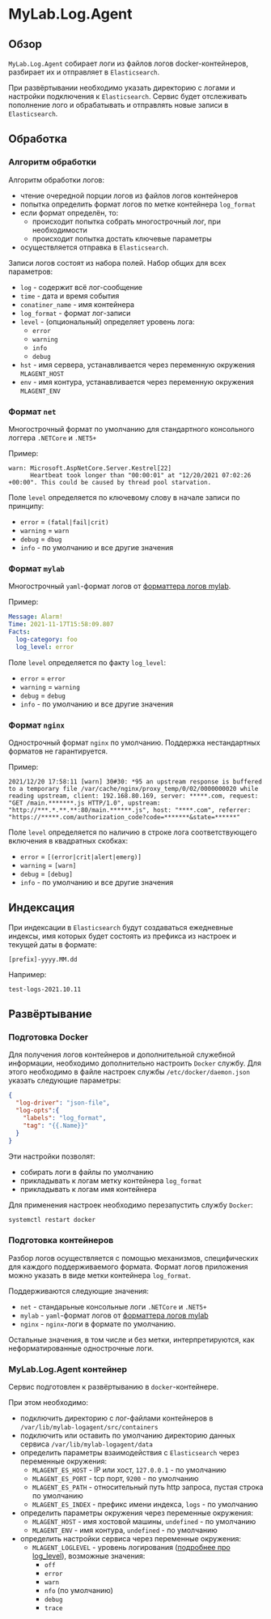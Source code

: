 # MyLab.Log.Agent

## Обзор

`MyLab.Log.Agent` собирает логи из файлов логов docker-контейнеров, разбирает их и  отправляет в `Elasticsearch`. 

При развёртывании необходимо указать директорию с логами и настройки подключения к `Elasticsearch`. Сервис будет отслеживать пополнение лого и обрабатывать и отправлять новые записи в `Elasticsearch`. 

## Обработка

### Алгоритм обработки

Алгоритм обработки логов:

* чтение очередной порции логов из файлов логов контейнеров
* попытка определить формат логов по метке контейнера `log_format`
* если формат определён, то:
  * происходит попытка собрать многострочный лог, при необходимости
  * происходит попытка достать ключевые параметры
* осуществляется отправка в `Elasticsearch`.

Записи логов состоят из набора полей. Набор общих для всех параметров:

* `log` - содержит всё лог-сообщение
* `time` - дата и время события
* `conatiner_name` - имя контейнера
* `log_format` - формат лог-записи
* `level` - (опциональный) определяет уровень лога:
  * `error`
  * `warning`
  * `info`
  * `debug`
* `hst` - имя сервера, устанавливается через переменную окружения `MLAGENT_HOST`
* `env` - имя контура, устанавливается через переменную окружения `MLAGENT_ENV`

### Формат `net`

Многострочный формат по умолчанию для стандартного консольного логгера `.NETCore` и `.NET5+`

Пример:

```
warn: Microsoft.AspNetCore.Server.Kestrel[22]
      Heartbeat took longer than "00:00:01" at "12/20/2021 07:02:26 +00:00". This could be caused by thread pool starvation.
```

Поле `level` определяется по ключевому слову в начале записи по принципу:

* `error` = `(fatal|fail|crit)`
* `warning` = `warn`
* `debug` = `dbug`
* `info` - по умолчанию и все другие значения

### Формат `mylab`

Многострочный `yaml`-формат логов от [форматтера логов mylab](https://github.com/mylab-log/log#formatter-overview). 

Пример:

```yaml
Message: Alarm!
Time: 2021-11-17T15:58:09.807
Facts:
  log-category: foo
  log_level: error
```

Поле `level` определяется по факту `log_level`:

* `error` = `error`
* `warning` = `warning`
* `debug` = `debug`
* `info` - по умолчанию и все другие значения

### Формат `nginx`

Однострочный формат `nginx` по умолчанию. Поддержка нестандартных форматов не гарантируется.

Пример:

```
2021/12/20 17:58:11 [warn] 30#30: *95 an upstream response is buffered to a temporary file /var/cache/nginx/proxy_temp/0/02/0000000020 while reading upstream, client: 192.168.80.169, server: *****.com, request: "GET /main.*******.js HTTP/1.0", upstream: "http://***.*.**.**:80/main.******.js", host: "****.com", referrer: "https://*****.com/authorization_code?code=*******&state=******"
```

Поле `level` определяется по наличию в строке лога соответствующего включения в квадратных скобках:

* `error` = `[(error|crit|alert|emerg)]`
* `warning` = `[warn]`
* `debug` = `[debug]`
* `info` - по умолчанию и все другие значения

## Индексация

При индексации в `Elasticsearch` будут создаваться ежедневные индексы, имя которых будет состоять из префикса из настроек и текущей даты в формате:

`[prefix]-yyyy.MM.dd`

Например: 

`test-logs-2021.10.11`

## Развёртывание

### Подготовка Docker 

Для получения логов контейнеров и дополнительной служебной информации, необходимо дополнительно настроить `Docker` службу. Для этого необходимо в файле настроек службы `/etc/docker/daemon.json` указать следующие параметры:

```json
{
  "log-driver": "json-file",
  "log-opts":{
    "labels": "log_format",
    "tag": "{{.Name}}"
  }
}
```

Эти настройки позволят:

* собирать логи в файлы по умолчанию
* прикладывать к логам метку контейнера `log_format`
* прикладывать к логам имя контейнера

Для применения настроек необходимо перезапустить службу `Docker`:

```bash
systemctl restart docker
```

### Подготовка контейнеров

Разбор логов осуществляется с помощью механизмов, специфических для каждого поддерживаемого формата. Формат логов приложения можно указать в виде метки контейнера `log_format`. 

Поддерживаются следующие значения:

* `net` - стандарьные консольные логи `.NETCore` и `.NET5+`
* `mylab` - `yaml`-формат логов от [форматтера логов mylab](https://github.com/mylab-log/log#formatter-overview) 
* `nginx` - `nginx`-логи в формате по умолчанию.

Остальные значения, в том числе и без метки, интерпретируются, как неформатированные однострочные логи.

### MyLab.Log.Agent контейнер

Сервис подготовлен к развёртыванию в `docker`-контейнере.

При этом необходимо:

* подключить директорию с лог-файлами контейнеров в `/var/lib/mylab-logagent/src/containers`
* подключить или оставить по умолчанию директорию данных сервиса `/var/lib/mylab-logagent/data`
* определить параметры взаимодействия с `Elasticsearch` через переменные окружения:
  * `MLAGENT_ES_HOST` - IP или хост, `127.0.0.1` - по умолчанию
  * `MLAGENT_ES_PORT` - tcp порт, `9200` - по умолчанию
  * `MLAGENT_ES_PATH` - относительный путь http запроса, пустая строка по умолчанию
  * `MLAGENT_ES_INDEX` - префикс имени индекса, `logs` - по умолчанию
* определить параметры окружения через переменные окружения:
  * `MLAGENT_HOST` - имя хостовой машины, `undefined` - по умолчанию
  * `MLAGENT_ENV` - имя контура, `undefined` - по умолчанию
* определить настройки сервиса через переменные окружения:
  * `MLAGENT_LOGLEVEL` - уровень логирования ([подробнее про log_level](https://docs.fluentbit.io/manual/administration/configuring-fluent-bit/configuration-file)), возможные значения:
    * `off`
    * `error`
    * `warn`
    * `nfo` (по умолчанию)
    * `debug`
    * `trace`
